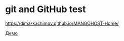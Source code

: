 # git and GitHub test  

https://dima-kachimov.github.io/MANGOHOST-Home/

[Демо](https://dima-kachimov.github.io/MANGOHOST-Home/)
